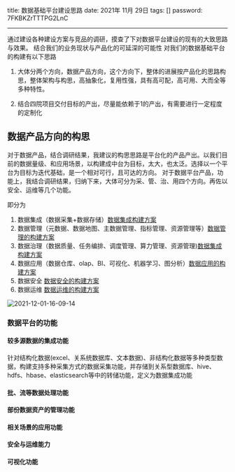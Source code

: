title:  数据基础平台建设思路
date:  2021年 11月 29日
tags: []
password: 7FKBKZrTTTPG2LnC

---
 <!--more-->

 通过建设各种建设方案与竞品的调研，摸查了下对数据平台建设的现有的大致思路与效果。
 结合我们的业务现状与产品化的可延深的可能性
 对我们的数据基础平台的构建有以下思路

1. 大体分两个方向，数据产品方向，这个方向下，整体的进展按产品化的思路构思，整体架构与构思，高抽象化，复用性强，具有高可配，高可用、大而全等多种特性。 

2. 结合四院项目交付目标的产出，尽量能依赖于1的产出，有需要进行一定程度的定制化

## 数据产品方向的构思

对于数据产品，结合调研结果，我建议的构思思路是平台化的产品产出。以我们目前的数据量级、和应用场景，以构建成中台为目标，太大，也太泛。选择以一个平台为目标为迭代基础，是一个相对可行，且可达的方向。
对于数据平台产品，功能上，我结合调研结果，归纳下来，大体可分为采、管、治、用四个方向。再佐以安全、运维等几个功能。

即分为

1. 数据集成（数据采集+数据存储）[数据集成构建方案](../数据集成的构建方案/)
2. 数据管理（元数据、数据地图、主数据管理、指标管理、资源管理等）[数据管理的构建方案](../数据管理的构建方案/)
3. 数据治理（数据质量、任务编排、调度管理、算力管理、资源管理)[数据集成构建方案](../数据治理的构建方案/)
4. 数据应用（数据仓库、olap、BI、可视化、机器学习、图分析）[数据应用的构建方案](../数据应用的构建方案/)
5. 数据安全 [数据安全的构建方案](../数据安全的构建方案/)
6. 数据运维 [数据运维的构建方案](../数据运维的构建方案/)

![2021-12-01-16-09-14](https://img.wqkenqing.ren//2021-12-01-16-09-14.png)

### 数据平台的功能

#### 较多源数据的集成功能

针对结构化数据(excel、关系统数据库、文本数据)、非结构化数据等多种类型数据，构建支持多种采集方式的数据采集功能，并存储到关系型数据库、hive、hdfs、hbase、elasticsearch等中的转储功能，定义为数据集成功能

#### 批、流等数据处理功能

#### 部份数据资产的管理功能

#### 相关场景的应用功能

#### 安全与运维能力

#### 可视化功能
